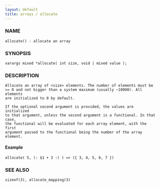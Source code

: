 ```yaml
---
layout: default
title: arrays / allocate
---
```


### NAME

    allocate() - allocate an array

### SYNOPSIS

    varargs mixed *allocate( int size, void | mixed value );

### DESCRIPTION

    Allocate an array of <size> elements. The number of elements must be
    >= 0 and not bigger than a system maximum (usually ~10000). All elements
    are initialized to 0 by default.

    If the optional second argument is provided, the values are initialized
    to that argument, unless the second argument is a functional. In that case,
    the functional will be evaluated for each array element, with the first
    argument passed to the functional being the number of the array element.

#### Example

    allocate( 5, (: $1 + 3 :) ) => ({ 3, 4, 5, 6, 7 })

### SEE ALSO

    sizeof(3), allocate_mapping(3)
